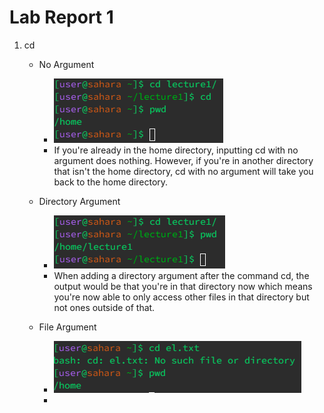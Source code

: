 # Lab Report 1
1. cd
   - No Argument
        - ![Image](cdNoArgument.png)
        - If you're already in the home directory, inputting cd with no argument does nothing. However, if you're in another directory that isn't the home directory, cd with no argument will take you back to the home directory.
    
   - Directory Argument
        - ![Image](cdDirectoryArgument.png)
        - When adding a directory argument after the command cd, the output would be that you're in that directory now which means you're now able to only access other files in that directory but not ones outside of that.

   - File Argument
        - ![Image](cdFileArgument.png)
        - 
